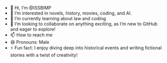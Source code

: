 - 👋 Hi, I’m @ISSBIMP
- 👀 I’m interested in novels, history, movies, coding, and AI.
- 🌱 I’m currently learning about law and coding 
- 💞️ I’m looking to collaborate on anything exciting, as I’m new to GitHub and eager to explore!
- 📫 How to reach me 
- 😄 Pronouns: Male 
- ⚡ Fun fact: I enjoy diving deep into historical events and writing fictional stories with a twist of creativity!

<!---
ISSBIMP/ISSBIMP is a ✨ special ✨ repository because its `README.md` (this file) appears on your GitHub profile.
You can click the Preview link to take a look at your changes.
--->
